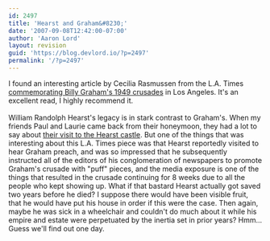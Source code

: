 ```yaml
---
id: 2497
title: 'Hearst and Graham&#8230;'
date: '2007-09-08T12:42:00-07:00'
author: 'Aaron Lord'
layout: revision
guid: 'https://blog.devlord.io/?p=2497'
permalink: '/?p=2497'
---
```


I found an interesting article by Cecilia Rasmussen from the L.A. Times <a href="http://www.latimes.com/features/religion/la-me-then2sep02,1,449759.story">commemorating Billy Graham's 1949 crusades</a> in Los Angeles.  It's an excellent read, I highly recommend it.<br /><br />William Randolph Hearst's legacy is in stark contrast to Graham's.  When my friends Paul and Laurie came back from their honeymoon, they had a lot to say about <a href="http://www.getunderground.com/underground/columns/article.cfm?Article_ID=2244">their visit to the Hearst castle</a>.  But one of the things that was interesting about this L.A. Times piece was that Hearst reportedly visited to hear Graham preach, and was so impressed that he subsequently instructed all of the editors of his conglomeration of newspapers to promote Graham's crusade with "puff" pieces, and the media exposure is one of the things that resulted in the crusade continuing for 8 weeks due to all the people who kept showing up.  What if that bastard Hearst actually got saved two years before he died?  I suppose there would have been visible fruit, that he would have put his house in order if this were the case.  Then again, maybe he was sick in a wheelchair and couldn't do much about it while his empire and estate were perpetuated by the inertia set in prior years?  Hmm...  Guess we'll find out one day.